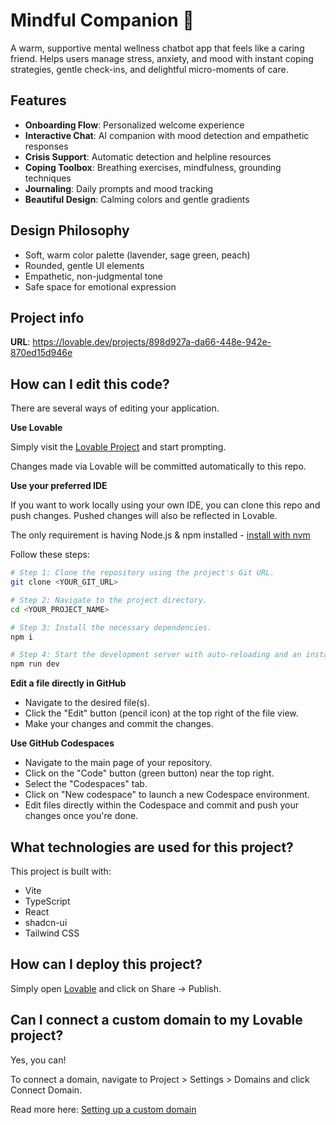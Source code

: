 # Mindful Companion 🌸

A warm, supportive mental wellness chatbot app that feels like a caring friend. Helps users manage stress, anxiety, and mood with instant coping strategies, gentle check-ins, and delightful micro-moments of care.

## Features

- **Onboarding Flow**: Personalized welcome experience
- **Interactive Chat**: AI companion with mood detection and empathetic responses
- **Crisis Support**: Automatic detection and helpline resources
- **Coping Toolbox**: Breathing exercises, mindfulness, grounding techniques
- **Journaling**: Daily prompts and mood tracking
- **Beautiful Design**: Calming colors and gentle gradients

## Design Philosophy

- Soft, warm color palette (lavender, sage green, peach)
- Rounded, gentle UI elements
- Empathetic, non-judgmental tone
- Safe space for emotional expression

## Project info

**URL**: https://lovable.dev/projects/898d927a-da66-448e-942e-870ed15d946e

## How can I edit this code?

There are several ways of editing your application.

**Use Lovable**

Simply visit the [Lovable Project](https://lovable.dev/projects/898d927a-da66-448e-942e-870ed15d946e) and start prompting.

Changes made via Lovable will be committed automatically to this repo.

**Use your preferred IDE**

If you want to work locally using your own IDE, you can clone this repo and push changes. Pushed changes will also be reflected in Lovable.

The only requirement is having Node.js & npm installed - [install with nvm](https://github.com/nvm-sh/nvm#installing-and-updating)

Follow these steps:

```sh
# Step 1: Clone the repository using the project's Git URL.
git clone <YOUR_GIT_URL>

# Step 2: Navigate to the project directory.
cd <YOUR_PROJECT_NAME>

# Step 3: Install the necessary dependencies.
npm i

# Step 4: Start the development server with auto-reloading and an instant preview.
npm run dev
```

**Edit a file directly in GitHub**

- Navigate to the desired file(s).
- Click the "Edit" button (pencil icon) at the top right of the file view.
- Make your changes and commit the changes.

**Use GitHub Codespaces**

- Navigate to the main page of your repository.
- Click on the "Code" button (green button) near the top right.
- Select the "Codespaces" tab.
- Click on "New codespace" to launch a new Codespace environment.
- Edit files directly within the Codespace and commit and push your changes once you're done.

## What technologies are used for this project?

This project is built with:

- Vite
- TypeScript
- React
- shadcn-ui
- Tailwind CSS

## How can I deploy this project?

Simply open [Lovable](https://lovable.dev/projects/898d927a-da66-448e-942e-870ed15d946e) and click on Share -> Publish.

## Can I connect a custom domain to my Lovable project?

Yes, you can!

To connect a domain, navigate to Project > Settings > Domains and click Connect Domain.

Read more here: [Setting up a custom domain](https://docs.lovable.dev/tips-tricks/custom-domain#step-by-step-guide)
